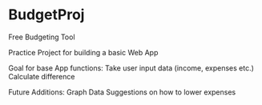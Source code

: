# BudgetProj

Free Budgeting Tool

Practice Project for building a basic Web App

Goal for base App functions:
  Take user input data (income, expenses etc.)
  Calculate difference 
  
Future Additions:
  Graph Data
  Suggestions on how to lower expenses
